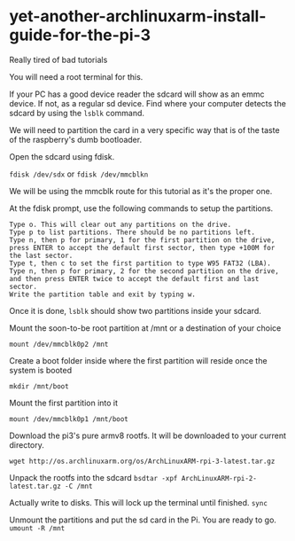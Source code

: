 # yet-another-archlinuxarm-install-guide-for-the-pi-3
Really tired of bad tutorials

You will need a root terminal for this.

If your PC has a good device reader the sdcard will show as an emmc device. If not, as a regular sd device.
Find where your computer detects the sdcard by using the `lsblk` command.

We will need to partition the card in a very specific way that is of the taste of the raspberry's dumb bootloader.

Open the sdcard using fdisk.

`fdisk /dev/sdx` or `fdisk /dev/mmcblkn`

We will be using the mmcblk route for this tutorial as it's the proper one. 

At the fdisk prompt, use the following commands to setup the partitions.

    Type o. This will clear out any partitions on the drive.
    Type p to list partitions. There should be no partitions left.
    Type n, then p for primary, 1 for the first partition on the drive, press ENTER to accept the default first sector, then type +100M for the last sector.
    Type t, then c to set the first partition to type W95 FAT32 (LBA).
    Type n, then p for primary, 2 for the second partition on the drive, and then press ENTER twice to accept the default first and last sector.
    Write the partition table and exit by typing w.

Once it is done, `lsblk` should show two partitions inside your sdcard.

Mount the soon-to-be root partition at /mnt or a destination of your choice

`mount /dev/mmcblk0p2 /mnt`

Create a boot folder inside where the first partition will reside once the system is booted

`mkdir /mnt/boot`

Mount the first partition into it

`mount /dev/mmcblk0p1 /mnt/boot`

Download the pi3's pure armv8 rootfs. It will be downloaded to your current directory.

`wget http://os.archlinuxarm.org/os/ArchLinuxARM-rpi-3-latest.tar.gz`

Unpack the rootfs into the sdcard
`bsdtar -xpf ArchLinuxARM-rpi-2-latest.tar.gz -C /mnt`

Actually write to disks. This will lock up the terminal until finished.
`sync`

Unmount the partitions and put the sd card in the Pi. You are ready to go.
`umount -R /mnt`


